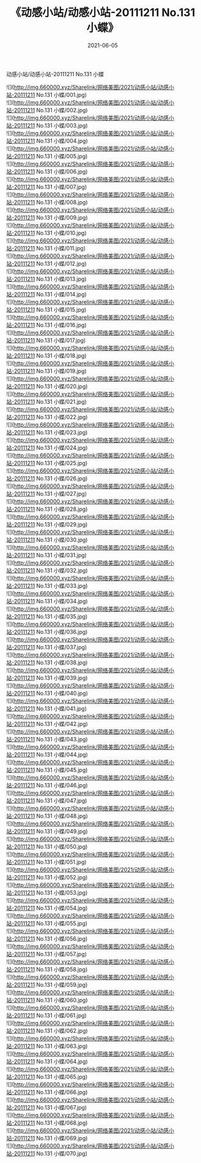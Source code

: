 ﻿---
layout: post
title:  《动感小站/动感小站-20111211 No.131 小蝶》
date:   2021-06-05
img: http://img.660000.xyz/Sharelink/网络美图/2021/动感小站/动感小站-20111211 No.131 小蝶/000.jpg
categories: [美女, 清纯, 唯美]
---

动感小站/动感小站-20111211 No.131 小蝶

 ![](http://img.660000.xyz/Sharelink/网络美图/2021/动感小站/动感小站-20111211 No.131 小蝶/001.jpg) <br>![](http://img.660000.xyz/Sharelink/网络美图/2021/动感小站/动感小站-20111211 No.131 小蝶/002.jpg) <br>![](http://img.660000.xyz/Sharelink/网络美图/2021/动感小站/动感小站-20111211 No.131 小蝶/003.jpg) <br>![](http://img.660000.xyz/Sharelink/网络美图/2021/动感小站/动感小站-20111211 No.131 小蝶/004.jpg) <br>![](http://img.660000.xyz/Sharelink/网络美图/2021/动感小站/动感小站-20111211 No.131 小蝶/005.jpg) <br>![](http://img.660000.xyz/Sharelink/网络美图/2021/动感小站/动感小站-20111211 No.131 小蝶/006.jpg) <br>![](http://img.660000.xyz/Sharelink/网络美图/2021/动感小站/动感小站-20111211 No.131 小蝶/007.jpg) <br>![](http://img.660000.xyz/Sharelink/网络美图/2021/动感小站/动感小站-20111211 No.131 小蝶/008.jpg) <br>![](http://img.660000.xyz/Sharelink/网络美图/2021/动感小站/动感小站-20111211 No.131 小蝶/009.jpg) <br>![](http://img.660000.xyz/Sharelink/网络美图/2021/动感小站/动感小站-20111211 No.131 小蝶/010.jpg) <br>![](http://img.660000.xyz/Sharelink/网络美图/2021/动感小站/动感小站-20111211 No.131 小蝶/011.jpg) <br>![](http://img.660000.xyz/Sharelink/网络美图/2021/动感小站/动感小站-20111211 No.131 小蝶/012.jpg) <br>![](http://img.660000.xyz/Sharelink/网络美图/2021/动感小站/动感小站-20111211 No.131 小蝶/013.jpg) <br>![](http://img.660000.xyz/Sharelink/网络美图/2021/动感小站/动感小站-20111211 No.131 小蝶/014.jpg) <br>![](http://img.660000.xyz/Sharelink/网络美图/2021/动感小站/动感小站-20111211 No.131 小蝶/015.jpg) <br>![](http://img.660000.xyz/Sharelink/网络美图/2021/动感小站/动感小站-20111211 No.131 小蝶/016.jpg) <br>![](http://img.660000.xyz/Sharelink/网络美图/2021/动感小站/动感小站-20111211 No.131 小蝶/017.jpg) <br>![](http://img.660000.xyz/Sharelink/网络美图/2021/动感小站/动感小站-20111211 No.131 小蝶/018.jpg) <br>![](http://img.660000.xyz/Sharelink/网络美图/2021/动感小站/动感小站-20111211 No.131 小蝶/019.jpg) <br>![](http://img.660000.xyz/Sharelink/网络美图/2021/动感小站/动感小站-20111211 No.131 小蝶/020.jpg) <br>![](http://img.660000.xyz/Sharelink/网络美图/2021/动感小站/动感小站-20111211 No.131 小蝶/021.jpg) <br>![](http://img.660000.xyz/Sharelink/网络美图/2021/动感小站/动感小站-20111211 No.131 小蝶/022.jpg) <br>![](http://img.660000.xyz/Sharelink/网络美图/2021/动感小站/动感小站-20111211 No.131 小蝶/023.jpg) <br>![](http://img.660000.xyz/Sharelink/网络美图/2021/动感小站/动感小站-20111211 No.131 小蝶/024.jpg) <br>![](http://img.660000.xyz/Sharelink/网络美图/2021/动感小站/动感小站-20111211 No.131 小蝶/025.jpg) <br>![](http://img.660000.xyz/Sharelink/网络美图/2021/动感小站/动感小站-20111211 No.131 小蝶/026.jpg) <br>![](http://img.660000.xyz/Sharelink/网络美图/2021/动感小站/动感小站-20111211 No.131 小蝶/027.jpg) <br>![](http://img.660000.xyz/Sharelink/网络美图/2021/动感小站/动感小站-20111211 No.131 小蝶/028.jpg) <br>![](http://img.660000.xyz/Sharelink/网络美图/2021/动感小站/动感小站-20111211 No.131 小蝶/029.jpg) <br>![](http://img.660000.xyz/Sharelink/网络美图/2021/动感小站/动感小站-20111211 No.131 小蝶/030.jpg) <br>![](http://img.660000.xyz/Sharelink/网络美图/2021/动感小站/动感小站-20111211 No.131 小蝶/031.jpg) <br>![](http://img.660000.xyz/Sharelink/网络美图/2021/动感小站/动感小站-20111211 No.131 小蝶/032.jpg) <br>![](http://img.660000.xyz/Sharelink/网络美图/2021/动感小站/动感小站-20111211 No.131 小蝶/033.jpg) <br>![](http://img.660000.xyz/Sharelink/网络美图/2021/动感小站/动感小站-20111211 No.131 小蝶/034.jpg) <br>![](http://img.660000.xyz/Sharelink/网络美图/2021/动感小站/动感小站-20111211 No.131 小蝶/035.jpg) <br>![](http://img.660000.xyz/Sharelink/网络美图/2021/动感小站/动感小站-20111211 No.131 小蝶/036.jpg) <br>![](http://img.660000.xyz/Sharelink/网络美图/2021/动感小站/动感小站-20111211 No.131 小蝶/037.jpg) <br>![](http://img.660000.xyz/Sharelink/网络美图/2021/动感小站/动感小站-20111211 No.131 小蝶/038.jpg) <br>![](http://img.660000.xyz/Sharelink/网络美图/2021/动感小站/动感小站-20111211 No.131 小蝶/039.jpg) <br>![](http://img.660000.xyz/Sharelink/网络美图/2021/动感小站/动感小站-20111211 No.131 小蝶/040.jpg) <br>![](http://img.660000.xyz/Sharelink/网络美图/2021/动感小站/动感小站-20111211 No.131 小蝶/041.jpg) <br>![](http://img.660000.xyz/Sharelink/网络美图/2021/动感小站/动感小站-20111211 No.131 小蝶/042.jpg) <br>![](http://img.660000.xyz/Sharelink/网络美图/2021/动感小站/动感小站-20111211 No.131 小蝶/043.jpg) <br>![](http://img.660000.xyz/Sharelink/网络美图/2021/动感小站/动感小站-20111211 No.131 小蝶/044.jpg) <br>![](http://img.660000.xyz/Sharelink/网络美图/2021/动感小站/动感小站-20111211 No.131 小蝶/045.jpg) <br>![](http://img.660000.xyz/Sharelink/网络美图/2021/动感小站/动感小站-20111211 No.131 小蝶/046.jpg) <br>![](http://img.660000.xyz/Sharelink/网络美图/2021/动感小站/动感小站-20111211 No.131 小蝶/047.jpg) <br>![](http://img.660000.xyz/Sharelink/网络美图/2021/动感小站/动感小站-20111211 No.131 小蝶/048.jpg) <br>![](http://img.660000.xyz/Sharelink/网络美图/2021/动感小站/动感小站-20111211 No.131 小蝶/049.jpg) <br>![](http://img.660000.xyz/Sharelink/网络美图/2021/动感小站/动感小站-20111211 No.131 小蝶/050.jpg) <br>![](http://img.660000.xyz/Sharelink/网络美图/2021/动感小站/动感小站-20111211 No.131 小蝶/051.jpg) <br>![](http://img.660000.xyz/Sharelink/网络美图/2021/动感小站/动感小站-20111211 No.131 小蝶/052.jpg) <br>![](http://img.660000.xyz/Sharelink/网络美图/2021/动感小站/动感小站-20111211 No.131 小蝶/053.jpg) <br>![](http://img.660000.xyz/Sharelink/网络美图/2021/动感小站/动感小站-20111211 No.131 小蝶/054.jpg) <br>![](http://img.660000.xyz/Sharelink/网络美图/2021/动感小站/动感小站-20111211 No.131 小蝶/055.jpg) <br>![](http://img.660000.xyz/Sharelink/网络美图/2021/动感小站/动感小站-20111211 No.131 小蝶/056.jpg) <br>![](http://img.660000.xyz/Sharelink/网络美图/2021/动感小站/动感小站-20111211 No.131 小蝶/057.jpg) <br>![](http://img.660000.xyz/Sharelink/网络美图/2021/动感小站/动感小站-20111211 No.131 小蝶/058.jpg) <br>![](http://img.660000.xyz/Sharelink/网络美图/2021/动感小站/动感小站-20111211 No.131 小蝶/059.jpg) <br>![](http://img.660000.xyz/Sharelink/网络美图/2021/动感小站/动感小站-20111211 No.131 小蝶/060.jpg) <br>![](http://img.660000.xyz/Sharelink/网络美图/2021/动感小站/动感小站-20111211 No.131 小蝶/061.jpg) <br>![](http://img.660000.xyz/Sharelink/网络美图/2021/动感小站/动感小站-20111211 No.131 小蝶/062.jpg) <br>![](http://img.660000.xyz/Sharelink/网络美图/2021/动感小站/动感小站-20111211 No.131 小蝶/063.jpg) <br>![](http://img.660000.xyz/Sharelink/网络美图/2021/动感小站/动感小站-20111211 No.131 小蝶/064.jpg) <br>![](http://img.660000.xyz/Sharelink/网络美图/2021/动感小站/动感小站-20111211 No.131 小蝶/065.jpg) <br>![](http://img.660000.xyz/Sharelink/网络美图/2021/动感小站/动感小站-20111211 No.131 小蝶/066.jpg) <br>![](http://img.660000.xyz/Sharelink/网络美图/2021/动感小站/动感小站-20111211 No.131 小蝶/067.jpg) <br>![](http://img.660000.xyz/Sharelink/网络美图/2021/动感小站/动感小站-20111211 No.131 小蝶/068.jpg) <br>![](http://img.660000.xyz/Sharelink/网络美图/2021/动感小站/动感小站-20111211 No.131 小蝶/069.jpg) <br>![](http://img.660000.xyz/Sharelink/网络美图/2021/动感小站/动感小站-20111211 No.131 小蝶/070.jpg) <br>